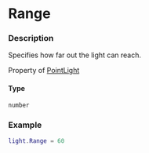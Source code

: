 # Range
### Description
Specifies how far out the light can reach.

Property of [PointLight](/classes/Spotlight/)

#### Type
`number`

### Example
```lua
light.Range = 60
```
